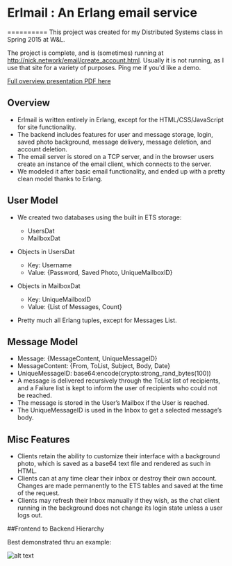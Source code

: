 # Erlmail : An Erlang email service
==========
This project was created for my Distributed Systems class in Spring 2015 at W&L. 

The project is complete, and is (sometimes) running at http://nick.network/email/create_account.html. Usually it is not running, as I use that site for a variety of purposes. Ping me if you'd like a demo.

[Full overview presentation PDF here](https://drive.google.com/file/d/0B2EiUMTOjw1rVFFuUzM1V3o2eXc)

## Overview

* Erlmail is written entirely in Erlang, except for the HTML/CSS/JavaScript for site functionality.
* The backend includes features for user and message storage, login, saved photo background, message delivery, message deletion, and account deletion.
* The email server is stored on a TCP server, and in the browser users create an instance of the email client, which connects to the server.
* We modeled it after basic email functionality, and ended up with a pretty clean model thanks to Erlang.

## User Model

* We created two databases using the built in ETS storage:
  * UsersDat
  * MailboxDat
* Objects in UsersDat
  * Key: Username
  * Value: {Password, Saved Photo, UniqueMailboxID}
* Objects in MailboxDat
  * Key: UniqueMailboxID
  * Value: {List of Messages, Count}

* Pretty much all Erlang tuples, except for Messages List.

## Message Model

* Message: {MessageContent, UniqueMessageID}
* MessageContent: {From, ToList, Subject, Body, Date}
* UniqueMessageID: base64:encode(crypto:strong_rand_bytes(100))
* A message is delivered recursively through the ToList list of recipients, and a Failure list is kept to inform the user of recipients who could not be reached.
* The message is stored in the User’s Mailbox if the User is reached.
* The UniqueMessageID is used in the Inbox to get a selected message’s body.

## Misc Features

* Clients retain the ability to customize their interface with a background photo, which is saved as a base64 text file and rendered as such in HTML.
* Clients can at any time clear their inbox or destroy their own account. Changes are made permanently to the ETS tables and saved at the time of the request.
* Clients may refresh their Inbox manually if they wish, as the chat client running in the background does not change its login state unless a user logs out.

##Frontend to Backend Hierarchy

Best demonstrated thru an example:

![alt text](http://i.imgur.com/gIbTpJs.jpg "Example")






   

